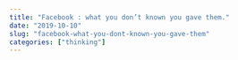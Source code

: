 ```yaml
---
title: "Facebook : what you don’t known you gave them."
date: "2019-10-10"
slug: "facebook-what-you-dont-known-you-gave-them"
categories: ["thinking"]
---
```

